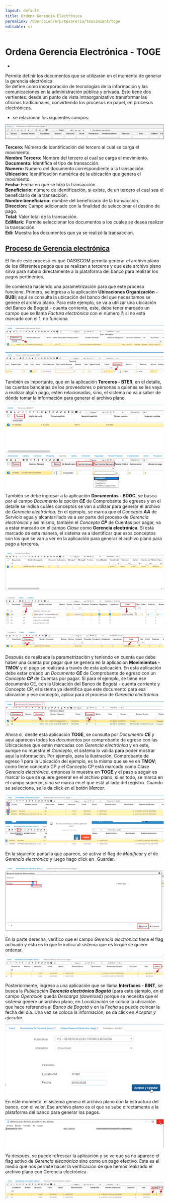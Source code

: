 ```yaml
---
layout: default
title: Ordena Gerencia Electrónica
permalink: /Operacion/erp/tesoreria/tmovimient/toge
editable: si
---
```


# Ordena Gerencia Electrónica - TOGE  

* 

Permite definir los documentos que se utilizarán en el momento de generar la gerencia electrónica.  
Se define como incorporación de tecnologías de la información y las comunicaciones en la administración pública y privada. Esto tiene dos vertientes: desde un punto de vista intraorganizativo transformar las oficinas tradicionales, convirtiendo los procesos en papel, en procesos electrónicos.

* se relacionan los siguientes campos:

![](TOGE.png)


**Tercero:** Número de identificación del tercero al cual se carga el movimiento.  
**Nombre Tercero:** Nombre del tercero al cual se carga el movimiento.  
**Documento:** Identifica el tipo de transacción.  
**Numero:** Numero del documento correspondiente a la transacción.  
**Ubicación:** Identificación numérica de la ubicación que genera el movimiento.  
**Fecha:** Fecha en que se hizo la transacción.  
**Beneficiario:** número de identificación, si existe, de un tercero el cual sea el beneficiario de la transacción.  
**Nombre beneficiario:** nombre del beneficiario de la transacción.  
**Direccion:** Campo adicionado con la finalidad de seleccionar el destino de pago.  
**Total:** Valor total de la transacción.  
**EdiMark:** Permite seleccionar los documentos a los cuales se desea realizar la transacción.  
**Edi:** Muestra los documentos que ya se realizó la transacción. 


##  [**Proceso de Gerencia electrónica**](http://docs.oasiscom.com/Operacion/erp/tesoreria/tmovimient/toge#proceso-de-gerencia-electrónica)  

El fin de este proceso es que OASISCOM permita generar el archivo plano de los diferentes pagos que se realizan a terceros y que este archivo plano sirva para subirlo directamente a la plataforma del banco para realizar los pagos pertinentes.  

Se comienza haciendo una parametrización para que este proceso funcione.  Primero, se ingresa a la aplicación **Ubicaciones Organización - BUBI**; aquí se consulta la ubicación del banco del que necesitamos se genere el archivo plano.  Para este ejemplo, se va a utilizar una ubicación del Banco de Bogotá - cuenta corriente, este, debe tener marcado un campo que se llama _Factura electrónica_ con el número **_1_**; si no está marcado con el 1, no funciona.    

![](TOGE1.png)  

![](TOGE2.png)  

También es importante, que en la aplicación **Terceros - BTER**, en el detalle, las cuentas bancarias de los proveedores o personas a quienes se les vaya a realizar algún pago, estén relacionadas, sino, el sistema no va a saber de dónde tomar la información para generar el archivo plano.    

![](TOGE3.png)  

También se debe ingresar a la aplicación **Documentos - BDOC**, se busca por el campo _Documento_ la opción **_CE_** de Comprobante de egresos y en el detalle se indica cuáles conceptos se van a utilizar para generar el archivo de _Gerencia electrónica_.  En el ejemplo, se marca que el _Concepto_ **_AA_** de Servicio agua y alcantarillado va a ser parte del proceso de _Gerencia electrónica_ y así mismo, también el _Concepto_ **_CP_** de Cuentas por pagar, va a estar marcado en el campo _Clase_ como **Gerencia electrónica**.  Si está marcado de esta manera, el sistema va a identificar que esos conceptos son los que se van a ver en la aplicación para generar el archivo plano para pago a terceros.  

![](TOGE4.png)  

![](TOGE5.png)  

![](TOGE6.png)  

Después de realizada la parametrización y teniendo en cuenta que debe haber una cuenta por pagar que se genera en la aplicación **Movimientos - TMOV** y el pago se realizará a través de esta aplicación.  En esta aplicación debe estar creado un _Documento_ **_CE_** de Comprobante de egreso con un _Concepto_ **_CP_** de Cuentas por pagar.  Si para el ejemplo, se tiene ese documento CE, con la Ubicación del Banco de Bogotá - cuenta corriente y Concepto CP, el sistema ya identifica que este documento para esa ubicación y ese concepto, aplica para el proceso de _Gerencia electrónica_.  

![](TOGE7.png)  

Ahora sí, desde esta aplicación **TOGE**, se consulta por _Documento_ **_CE_** y aquí aparecen todos los _documentos_ por comprobante de egreso con las Ubicaciones que estén marcadas con _Gerencia electrónica_ y en este, aunque no muestra el _Concepto_, el sistema lo valida para poder mostrar aquí la información.  Por ejemplo, para la ilustración, Comprobante de egreso 1 para la Ubicación del ejemplo, es la misma que se ve en **TMOV**; como tiene concepto CP y el Concepto CP está marcado como Clase _Gerencia electrónica_, entonces lo muestra en **TOGE** y el paso a seguir es marcar lo que se quiere generar en el archivo plano; si es todo, se marca en el campo superior, sino se marca en el que está al lado del registro.  Cuando se selecciona, se le da click en el botón _Marcar_.  

![](TOGE8.png)  

![](TOGE9.png)  

En la siguiente pantalla que aparece, se activa el flag de _Modificar_ y el de _Gerencia electrónica_ y luego hago click en _Guardar.  

![](TOGE10.png)  

En la parte derecha, verifico que el campo _Gerencia electrónica_ tiene el flag activado y esto es lo que le indica al sistema que es lo que se quiere ordenar.  

![](TOGE11.png)  

Posteriormente, ingreso a una aplicación que se llama **Interfaces - BINT**, se busca la _Publicación_ **_Gerencia electrónica Bogotá_** (para este ejemplo, en el campo _Operación_ queda _Descarga_ (download) porque se necesita que el sistema genere un archivo plano, en _Localización_ se coloca la ubicación que hace referencia al _Banco de Bogotá_ y en la _Fecha_ se puede colocar la fecha del día.  Una vez se coloca la información, se da click en _Aceptar y ejecutar_.

![](TOGE12.png)  

En este momento, el sistema genera el archivo plano con la estructura del banco, con el valor.  Ese archivo plano es el que se sube directamente a la plataforma del banco para generar los pagos.  

![](TOGE13.png)  


Ya después, se puede refrescar la aplicación y se ve que ya no aparece el flag activo de _Gerencia electrónica_ sino como un pago efectivo.  Este es el medio que nos permite hacer la verificación de que hemos realizado el archivo plano con Gerencia electrónica.  

![](TOGE14.png)






























